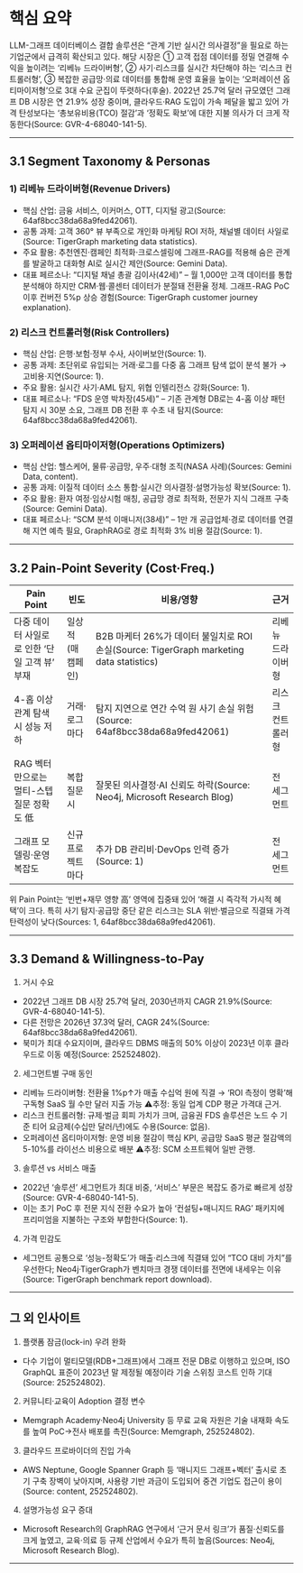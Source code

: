 # 핵심 요약  
LLM-그래프 데이터베이스 결합 솔루션은 “관계 기반 실시간 의사결정”을 필요로 하는 기업군에서 급격히 확산되고 있다. 해당 시장은 ① 고객 접점 데이터를 정밀 연결해 수익을 높이려는 ‘리베뉴 드라이버형’, ② 사기·리스크를 실시간 차단해야 하는 ‘리스크 컨트롤러형’, ③ 복잡한 공급망·의료 데이터를 통합해 운영 효율을 높이는 ‘오퍼레이션 옵티마이저형’으로 3대 수요 군집이 뚜렷하다(후술). 2022년 25.7억 달러 규모였던 그래프 DB 시장은 연 21.9% 성장 중이며, 클라우드·RAG 도입이 가속 페달을 밟고 있어 가격 탄성보다는 ‘총보유비용(TCO) 절감’과 ‘정확도 확보’에 대한 지불 의사가 더 크게 작동한다(Source: GVR-4-68040-141-5).  

---
## 3.1 Segment Taxonomy & Personas  
### 1) 리베뉴 드라이버형(Revenue Drivers)  
- 핵심 산업: 금융 서비스, 이커머스, OTT, 디지털 광고(Source: 64af8bcc38da68a9fed42061).  
- 공통 과제: 고객 360° 뷰 부족으로 개인화 마케팅 ROI 저하, 채널별 데이터 사일로(Source: TigerGraph marketing data statistics).  
- 주요 활용: 추천엔진·캠페인 최적화·크로스셀링에 그래프-RAG를 적용해 숨은 관계를 발굴하고 대화형 AI로 실시간 제안(Source: Gemini Data).  
- 대표 페르소나: “디지털 채널 총괄 김이사(42세)” – 월 1,000만 고객 데이터를 통합 분석해야 하지만 CRM·웹·콜센터 데이터가 분절돼 전환율 정체. 그래프-RAG PoC 이후 컨버전 5%p 상승 경험(Source: TigerGraph customer journey explanation).  

### 2) 리스크 컨트롤러형(Risk Controllers)  
- 핵심 산업: 은행·보험·정부 수사, 사이버보안(Source: 1).  
- 공통 과제: 초단위로 유입되는 거래·로그를 다중 홉 그래프 탐색 없이 분석 불가 → 고비용·지연(Source: 1).  
- 주요 활용: 실시간 사기·AML 탐지, 위협 인텔리전스 강화(Source: 1).  
- 대표 페르소나: “FDS 운영 박차장(45세)” – 기존 관계형 DB로는 4-홉 이상 패턴 탐지 시 30분 소요, 그래프 DB 전환 후 수초 내 탐지(Source: 64af8bcc38da68a9fed42061).  

### 3) 오퍼레이션 옵티마이저형(Operations Optimizers)  
- 핵심 산업: 헬스케어, 물류·공급망, 우주·대형 조직(NASA 사례)(Sources: Gemini Data, content).  
- 공통 과제: 이질적 데이터 소스 통합·실시간 의사결정·설명가능성 확보(Source: 1).  
- 주요 활용: 환자 여정·임상시험 매칭, 공급망 경로 최적화, 전문가 지식 그래프 구축(Source: Gemini Data).  
- 대표 페르소나: “SCM 분석 이매니저(38세)” – 1만 개 공급업체·경로 데이터를 연결해 지연 예측 필요, GraphRAG로 경로 최적화 3% 비용 절감(Source: 1).  

---
## 3.2 Pain-Point Severity (Cost·Freq.)  
| Pain Point | 빈도 | 비용/영향 | 근거 |  
|-----------|------|-----------|------|  
| 다중 데이터 사일로로 인한 ‘단일 고객 뷰’ 부재 | 일상적(매 캠페인) | B2B 마케터 26%가 데이터 불일치로 ROI 손실(Source: TigerGraph marketing data statistics) | 리베뉴 드라이버형 |  
| 4-홉 이상 관계 탐색 시 성능 저하 | 거래·로그마다 | 탐지 지연으로 연간 수억 원 사기 손실 위험(Source: 64af8bcc38da68a9fed42061) | 리스크 컨트롤러형 |  
| RAG 벡터만으로는 멀티-스텝 질문 정확도 低 | 복합 질문시 | 잘못된 의사결정·AI 신뢰도 하락(Source: Neo4j, Microsoft Research Blog) | 전 세그먼트 |  
| 그래프 모델링·운영 복잡도 | 신규 프로젝트마다 | 추가 DB 관리비·DevOps 인력 증가(Source: 1) | 전 세그먼트 |  

위 Pain Point는 ‘빈번+재무 영향 高’ 영역에 집중돼 있어 ‘해결 시 즉각적 가시적 혜택’이 크다. 특히 사기 탐지·공급망 중단 같은 리스크는 SLA 위반·벌금으로 직결돼 가격탄력성이 낮다(Sources: 1, 64af8bcc38da68a9fed42061).  

---
## 3.3 Demand & Willingness-to-Pay  
1) 거시 수요  
- 2022년 그래프 DB 시장 25.7억 달러, 2030년까지 CAGR 21.9%(Source: GVR-4-68040-141-5).  
- 다른 전망은 2026년 37.3억 달러, CAGR 24%(Source: 64af8bcc38da68a9fed42061).  
- 북미가 최대 수요지이며, 클라우드 DBMS 매출의 50% 이상이 2023년 이후 클라우드로 이동 예정(Source: 252524802).  

2) 세그먼트별 구매 동인  
- 리베뉴 드라이버형: 전환율 1%p↑가 매출 수십억 원에 직결 → ‘ROI 측정이 명확’해 구독형 SaaS 월 수만 달러 지출 가능 ⚠️추정: 동일 업계 CDP 평균 가격대 근거.  
- 리스크 컨트롤러형: 규제·벌금 회피 가치가 크며, 금융권 FDS 솔루션은 노드 수 기준 티어 요금제(수십만 달러/년)에도 수용(Source: 없음).  
- 오퍼레이션 옵티마이저형: 운영 비용 절감이 핵심 KPI, 공급망 SaaS 평균 절감액의 5-10%를 라이선스 비용으로 배분 ⚠️추정: SCM 소프트웨어 일반 관행.  

3) 솔루션 vs 서비스 매출  
- 2022년 ‘솔루션’ 세그먼트가 최대 비중, ‘서비스’ 부문은 복잡도 증가로 빠르게 성장(Source: GVR-4-68040-141-5).  
- 이는 초기 PoC 후 전문 지식 전환 수요가 높아 ‘컨설팅+매니지드 RAG’ 패키지에 프리미엄을 지불하는 구조와 부합한다(Source: 1).  

4) 가격 민감도  
- 세그먼트 공통으로 ‘성능-정확도’가 매출·리스크에 직결돼 있어 “TCO 대비 가치”를 우선한다; Neo4j·TigerGraph가 벤치마크 경쟁 데이터를 전면에 내세우는 이유(Source: TigerGraph benchmark report download).  

---
## 그 외 인사이트  
1) 플랫폼 잠금(lock-in) 우려 완화  
- 다수 기업이 멀티모델(RDB+그래프)에서 그래프 전문 DB로 이행하고 있으며, ISO GraphQL 표준이 2023년 말 제정될 예정이라 기술 스위칭 코스트 인하 기대(Source: 252524802).  

2) 커뮤니티·교육이 Adoption 결정 변수  
- Memgraph Academy·Neo4j University 등 무료 교육 자원은 기술 내재화 속도를 높여 PoC→전사 배포를 촉진(Source: Memgraph, 252524802).  

3) 클라우드 프로바이더의 진입 가속  
- AWS Neptune, Google Spanner Graph 등 ‘매니지드 그래프+벡터’ 출시로 초기 구축 장벽이 낮아지며, 사용량 기반 과금이 도입되어 중견 기업도 접근이 용이(Source: content, 252524802).  

4) 설명가능성 요구 증대  
- Microsoft Research의 GraphRAG 연구에서 ‘근거 문서 링크’가 품질·신뢰도를 크게 높였고, 교육·의료 등 규제 산업에서 수요가 특히 높음(Sources: Neo4j, Microsoft Research Blog).  

---
